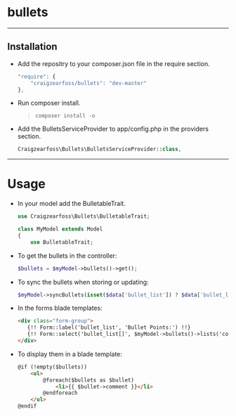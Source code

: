 # bullets

---

## Installation

* Add the repositry to your composer.json file in the require section.
    ```javascript
    "require": {
        "craigzearfoss/bullets": "dev-master"
    },
    ```

* Run composer install.
    > `composer install -o`

* Add the BulletsServiceProvider to app/config.php in the providers section.
    ```php
    Craigzearfoss\Bullets\BulletsServiceProvider::class,
    ```


---

# Usage

* In your model add the BulletableTrait.
    ```php
    use Craigzearfoss\Bullets\BulletableTrait;
    
    class MyModel extends Model
    {
        use BulletableTrait;
    ```

* To get the bullets in the controller:
    ```php
    $bullets = $myModel->bullets()->get();
    ```

* To sync the bullets when storing or updating:
    ```php
    $myModel->syncBullets(isset($data['bullet_list']) ? $data['bullet_list'] : []);
    ```

* In the forms blade templates:
    ```html
    <div class="form-group">
       {!! Form::label('bullet_list', 'Bullet Points:') !!}
       {!! Form::select('bullet_list[]', $myModel->bullets()->lists('comment', 'comment')->toArray(), array_keys($myModel->bullets()->lists('comment', 'comment')->toArray()), ['id' => 'bullet_list', 'class' => 'form-control bullet_list', 'multiple']) !!}
    </div>
    ```

* To display them in a blade template:
    ```html
    @if (!empty($bullets))
        <ul>
            @foreach($bullets as $bullet)
                <li>{{ $bullet->comment }}</li>
            @endforeach
        </ul>
    @endif
    ```
